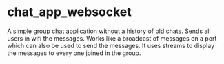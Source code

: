 # chat_app_websocket
A simple group chat application without a history of old chats. Sends all users in wifi the messages. Works like a broadcast of messages on a port which can also be used to send the messages. It uses streams to display the messages to every one joined in the group.
